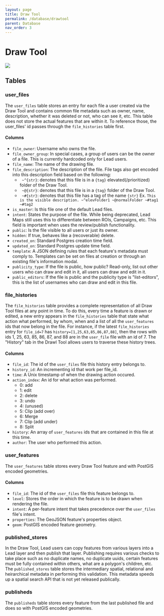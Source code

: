 ```yaml
---
layout: page
title: Draw Tool
permalink: /database/drawtool
parent: Database
nav_order: 3
---
```


# Draw Tool

![](/MMGIS/assets/images/database_schemas/drawtool.png)

## Tables

### user_files

The `user_files` table stores an entry for each file a user created via the Draw Tool and contains common file metadata such as owner, name, description, whether it was deleted or not, who can see it, etc. This table does not store the actual features that are within it. To reference those, the user_files' id passes through the `file_histories` table first.

#### Columns

- `file_owner`: Username who owns the file.
- `file_owner_group`: In special cases, a group of users can be the owner of a file. This is currently hardcoded only for Lead users.
- `file_name`: The name of the drawing file.
- `file_description`: The description of the file. File tags also get encoded into this description field based on the following:
  - ` ~^{str}`: denotes that this file is in a `{tag}` elevated(/prioritized) folder of the Draw Tool.
  - ` ~@{str}`: denotes that this file is in a `{tag}` folder of the Draw Tool.
  - ` ~#{str}`: denotes that this file has a tag of the name `{str}`
    Ex. `This is the visible description. ~^elevFolder1 ~@normalFolder ~#tag1 ~#tag2`
- `is_master`: Is this file one of the default Lead files.
- `intent`: States the purpose of the file. While being deprecated, Lead Maps still uses this to differentiate between ROIs, Campaigns, etc. This field is important when uses the review/publish functionality.
- `public`: Is the file visible to all users or just its owner.
- `hidden`: If true, behaves like a (recoverable) delete.
- `created_on`: Standard Postgres creation time field.
- `updated_on`: Standard Postgres update time field.
- `template`: A JSON defining rules that each feature's metadata must comply to. Templates can be set on files at creation or through an existing file's information modal.
- `publicity_type`: If the file is public, how public? Read-only, list out other users who can draw and edit in it, all users can draw and edit in it.
- `public_editors`: If the file is public and the publicity type is "list-editors", this is the list of usernames who can draw and edit in this file.

### file_histories

The `file_histories` table provides a complete representation of all Draw Tool files at any point in time. To do this, every time a feature is drawn or edited, a new entry appears in the `file_histories` table that state what action what performed, by whom, when and a list of all the `user_features` ids that now belong in the file. For instance, if the latest `file_histories` entry for `file_id=7` has `history=[1,25,63,85,86,87,88]`, then the rows with ids 1, 25, 63, 85, 86, 87, and 88 are in the `user_file` file with an id of 7. The "History" tab in the Drawl Tool allows users to traverse these history trees.

#### Columns

- `file_id`: The id of the `user_files` file this history entry belongs to.
- `history_id`: An incrementing id that work per file_id.
- `time`: A Unix timestamp of when the drawing action occured.
- `action_index`: An id for what action was performed.
  - 0: add
  - 1: edit
  - 2: delete
  - 3: undo
  - 4: (unused)
  - 5: Clip (add over)
  - 6: Merge
  - 7: Clip (add under)
  - 8: Split
- `history`: An array of `user_features` ids that are contained in this file at this time.
- `author`: The user who performed this action.

### user_features

The `user_features` table stores every Draw Tool feature and with PostGIS encoded geometries.

#### Columns

- `file_id`: The id of the `user_files` file this feature belongs to.
- `level`: Stores the order in which the feature is to be drawn when rendering the file.
- `intent`: A per-feature intent that takes precedence over the `user_files` file's intent.
- `properties`: The GeoJSON feature's properties object.
- `geom`: PostGIS encoded feature geometry.

### published_stores

In the Draw Tool, Lead users can copy features from various layers into a Lead layer and then publish that layer. Publishing requires various checks to take place such as no duplicate names, no duplicate uuids, certain features must be fully contained within others, what are a polygon's children, etc. The `published_stores` table stores the intermediary spatial, relational and heirarchical metadata in performing this validation. This metadata speeds up a spatial search API that is not yet released publically.

### publisheds

The `publisheds` table stores every feature from the last published file and does so with PostGIS encoded geometries.
